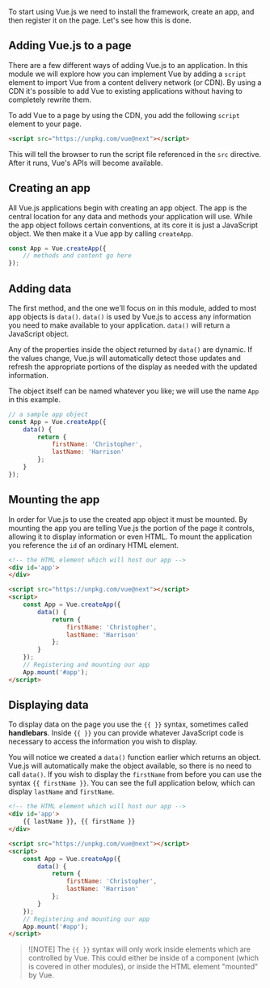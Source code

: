 To start using Vue.js we need to install the framework, create an app, and then register it on the page. Let's see how this is done.

## Adding Vue.js to a page

There are a few different ways of adding Vue.js to an application. In this module we will explore how you can implement Vue by adding a `script` element to import Vue from a content delivery network (or CDN). By using a CDN it's possible to add Vue to existing applications without having to completely rewrite them.

To add Vue to a page by using the CDN, you add the following `script` element to your page.

```html
<script src="https://unpkg.com/vue@next"></script>
```

This will tell the browser to run the script file referenced in the `src` directive. After it runs, Vue's APIs will become available.

## Creating an app

All Vue.js applications begin with creating an app object. The app is the central location for any data and methods your application will use. While the app object follows certain conventions, at its core it is just a JavaScript object. We then make it a Vue app by calling `createApp`.

```javascript
const App = Vue.createApp({
    // methods and content go here
});
```

## Adding data

The first method, and the one we'll focus on in this module, added to most app objects is `data()`. `data()` is used by Vue.js to access any information you need to make available to your application. `data()` will return a JavaScript object.

Any of the properties inside the object returned by `data()` are dynamic. If the values change, Vue.js will automatically detect those updates and refresh the appropriate portions of the display as needed with the updated information.

The object itself can be named whatever you like; we will use the name `App` in this example.

```javascript
// a sample app object
const App = Vue.createApp({
    data() {
        return {
            firstName: 'Christopher',
            lastName: 'Harrison'
        };
    }
});
```

## Mounting the app

In order for Vue.js to use the created app object it must be mounted. By mounting the app you are telling Vue.js the portion of the page it controls, allowing it to display information or even HTML. To mount the application you reference the `id` of an ordinary HTML element.

```html
<!-- the HTML element which will host our app -->
<div id='app'>
</div>

<script src="https://unpkg.com/vue@next"></script>
<script>
    const App = Vue.createApp({
        data() {
            return {
                firstName: 'Christopher',
                lastName: 'Harrison'
            };
        }
    });
    // Registering and mounting our app
    App.mount('#app');
</script>
```

## Displaying data

To display data on the page you use the `{{ }}` syntax, sometimes called **handlebars**. Inside `{{ }}` you can provide whatever JavaScript code is necessary to access the information you wish to display.

You will notice we created a `data()` function earlier which returns an object. Vue.js will automatically make the object available, so there is no need to call `data()`. If you wish to display the `firstName` from before you can use the syntax `{{ firstName }}`. You can see the full application below, which can display `lastName` and `firstName`.

```html
<!-- the HTML element which will host our app -->
<div id='app'>
    {{ lastName }}, {{ firstName }}
</div>

<script src="https://unpkg.com/vue@next"></script>
<script>
    const App = Vue.createApp({
        data() {
            return {
                firstName: 'Christopher',
                lastName: 'Harrison'
            };
        }
    });
    // Registering and mounting our app
    App.mount('#app');
</script>
```

> ![NOTE]
> The `{{ }}` syntax will only work inside elements which are controlled by Vue. This could either be inside of a component (which is covered in other modules), or inside the HTML element "mounted" by Vue.

